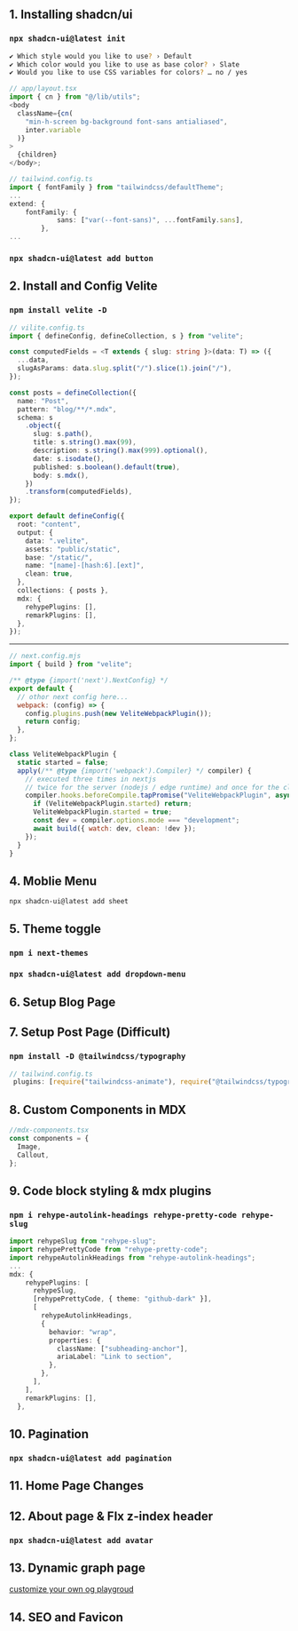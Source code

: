 ## 1. Installing shadcn/ui

### `npx shadcn-ui@latest init`

```bash
✔ Which style would you like to use? › Default
✔ Which color would you like to use as base color? › Slate
✔ Would you like to use CSS variables for colors? … no / yes
```

```typescript
// app/layout.tsx
import { cn } from "@/lib/utils";
<body
  className={cn(
    "min-h-screen bg-background font-sans antialiased",
    inter.variable
  )}
>
  {children}
</body>;
```

```typescript
// tailwind.config.ts
import { fontFamily } from "tailwindcss/defaultTheme";
...
extend: {
	fontFamily: {
        	sans: ["var(--font-sans)", ...fontFamily.sans],
      	},
...
```

### `npx shadcn-ui@latest add button`

## 2. Install and Config Velite

### `npm install velite -D`

```typescript
// vilite.config.ts
import { defineConfig, defineCollection, s } from "velite";

const computedFields = <T extends { slug: string }>(data: T) => ({
  ...data,
  slugAsParams: data.slug.split("/").slice(1).join("/"),
});

const posts = defineCollection({
  name: "Post",
  pattern: "blog/**/*.mdx",
  schema: s
    .object({
      slug: s.path(),
      title: s.string().max(99),
      description: s.string().max(999).optional(),
      date: s.isodate(),
      published: s.boolean().default(true),
      body: s.mdx(),
    })
    .transform(computedFields),
});

export default defineConfig({
  root: "content",
  output: {
    data: ".velite",
    assets: "public/static",
    base: "/static/",
    name: "[name]-[hash:6].[ext]",
    clean: true,
  },
  collections: { posts },
  mdx: {
    rehypePlugins: [],
    remarkPlugins: [],
  },
});
```

---

```javascript
// next.config.mjs
import { build } from "velite";

/** @type {import('next').NextConfig} */
export default {
  // othor next config here...
  webpack: (config) => {
    config.plugins.push(new VeliteWebpackPlugin());
    return config;
  },
};

class VeliteWebpackPlugin {
  static started = false;
  apply(/** @type {import('webpack').Compiler} */ compiler) {
    // executed three times in nextjs
    // twice for the server (nodejs / edge runtime) and once for the client
    compiler.hooks.beforeCompile.tapPromise("VeliteWebpackPlugin", async () => {
      if (VeliteWebpackPlugin.started) return;
      VeliteWebpackPlugin.started = true;
      const dev = compiler.options.mode === "development";
      await build({ watch: dev, clean: !dev });
    });
  }
}
```

## 4. Moblie Menu

`npx shadcn-ui@latest add sheet`

## 5. Theme toggle

### `npm i next-themes`

### `npx shadcn-ui@latest add dropdown-menu`

## 6. Setup Blog Page

## 7. Setup Post Page (Difficult)

### `npm install -D @tailwindcss/typography`

```typescript
// tailwind.config.ts
 plugins: [require("tailwindcss-animate"), require("@tailwindcss/typography")],

```

## 8. Custom Components in MDX

```typescript
//mdx-components.tsx
const components = {
  Image,
  Callout,
};
```

## 9. Code block styling & mdx plugins

### `npm i rehype-autolink-headings rehype-pretty-code rehype-slug`

```typescript
import rehypeSlug from "rehype-slug";
import rehypePrettyCode from "rehype-pretty-code";
import rehypeAutolinkHeadings from "rehype-autolink-headings";
...
mdx: {
    rehypePlugins: [
      rehypeSlug,
      [rehypePrettyCode, { theme: "github-dark" }],
      [
        rehypeAutolinkHeadings,
        {
          behavior: "wrap",
          properties: {
            className: ["subheading-anchor"],
            ariaLabel: "Link to section",
          },
        },
      ],
    ],
    remarkPlugins: [],
  },
```

## 10. Pagination

### `npx shadcn-ui@latest add pagination`

## 11. Home Page Changes

## 12. About page & FIx z-index header

### `npx shadcn-ui@latest add avatar`

## 13. Dynamic graph page

[customize your own og playgroud](https://og-playground.vercel.app/)

## 14. SEO and Favicon
